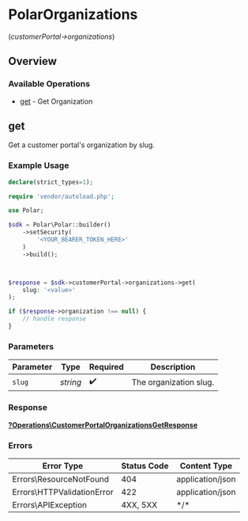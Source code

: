 # PolarOrganizations
(*customerPortal->organizations*)

## Overview

### Available Operations

* [get](#get) - Get Organization

## get

Get a customer portal's organization by slug.

### Example Usage

```php
declare(strict_types=1);

require 'vendor/autoload.php';

use Polar;

$sdk = Polar\Polar::builder()
    ->setSecurity(
        '<YOUR_BEARER_TOKEN_HERE>'
    )
    ->build();



$response = $sdk->customerPortal->organizations->get(
    slug: '<value>'
);

if ($response->organization !== null) {
    // handle response
}
```

### Parameters

| Parameter              | Type                   | Required               | Description            |
| ---------------------- | ---------------------- | ---------------------- | ---------------------- |
| `slug`                 | *string*               | :heavy_check_mark:     | The organization slug. |

### Response

**[?Operations\CustomerPortalOrganizationsGetResponse](../../Models/Operations/CustomerPortalOrganizationsGetResponse.md)**

### Errors

| Error Type                 | Status Code                | Content Type               |
| -------------------------- | -------------------------- | -------------------------- |
| Errors\ResourceNotFound    | 404                        | application/json           |
| Errors\HTTPValidationError | 422                        | application/json           |
| Errors\APIException        | 4XX, 5XX                   | \*/\*                      |